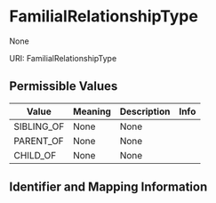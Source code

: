 # FamilialRelationshipType

None

URI: FamilialRelationshipType

## Permissible Values

| Value | Meaning | Description | Info |
| --- | --- | --- | --- |
| SIBLING_OF | None | None | |
| PARENT_OF | None | None | |
| CHILD_OF | None | None | |


## Identifier and Mapping Information


